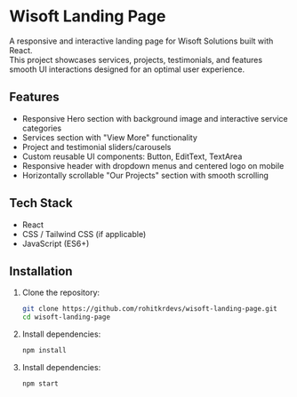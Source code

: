 # Wisoft Landing Page

A responsive and interactive landing page for Wisoft Solutions built with React.  
This project showcases services, projects, testimonials, and features smooth UI interactions designed for an optimal user experience.

## Features

- Responsive Hero section with background image and interactive service categories
- Services section with "View More" functionality
- Project and testimonial sliders/carousels
- Custom reusable UI components: Button, EditText, TextArea
- Responsive header with dropdown menus and centered logo on mobile
- Horizontally scrollable "Our Projects" section with smooth scrolling

## Tech Stack

- React
- CSS / Tailwind CSS (if applicable)
- JavaScript (ES6+)

## Installation

1. Clone the repository:

   ```bash
   git clone https://github.com/rohitkrdevs/wisoft-landing-page.git
   cd wisoft-landing-page
   ```

2. Install dependencies:
   ```bash
   npm install
   ```
3. Install dependencies:
   ```bash
   npm start
   ```
